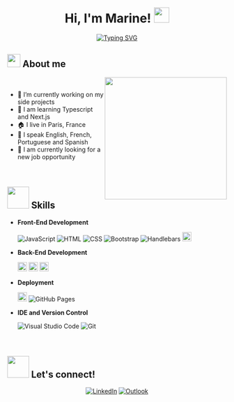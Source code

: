 <h1 align="center"><b>Hi, I'm Marine! </b><img src="https://media.giphy.com/media/hvRJCLFzcasrR4ia7z/giphy.gif" width="35"></h1>

<p align="center">
<a href="https://git.io/typing-svg"><img src="https://readme-typing-svg.herokuapp.com?font=Play&size=30&duration=3000&pause=1000&color=F28963&center=true&vCenter=true&width=750&lines=Welcome+to+my+profile!;I+am+a+Full+Stack+Developer;Passionate+about+coding+and+creating+cool+apps;Always+looking+to+learn%2C+improve+and+grow;Ready+to+take+on+new+challenges;Check+out+my+work+below!" alt="Typing SVG" /></a>
</p>

## <img src = "https://res.cloudinary.com/dm6a8aocc/image/upload/v1676403602/ezgif-2-874cf25e3c_yvenkc.gif" width = 30px> About me
<picture><img align="right" src="https://res.cloudinary.com/dm6a8aocc/image/upload/v1676397152/ezgif-4-3bee1beaf4_utntyn.gif" width = 280px></picture> 

<br>

- 🔭 I’m currently working on my side projects
- 📓 I am learning Typescript and Next.js
- 🏠 I live in Paris, France
- 💬 I speak English, French, Portuguese and Spanish
- 🏢 I am currently looking for a new job opportunity



<br>

## <img src = "https://res.cloudinary.com/dm6a8aocc/image/upload/v1676403603/ezgif-2-4517bbae6d_uhkjjq.gif" width = 50px> Skills

  
- **Front-End Development**

   <img alt="JavaScript" src="https://img.shields.io/badge/JavaScript%20-%23F7DF1E.svg?logo=javascript&logoColor=black">
   <img alt="HTML" src="https://img.shields.io/badge/HTML5%20-%23E34F26.svg?logo=html5&logoColor=white">
   <img alt="CSS" src="https://img.shields.io/badge/CSS%20-%231572B6.svg?logo=css3&logoColor=white">
   <img alt="Bootstrap" src="https://img.shields.io/badge/Bootstrap-%23563D7C.svg?style=flat&logo=bootstrap&logoColor=white" />
   <img alt="Handlebars" src="https://img.shields.io/badge/-Handlebars-orange" />
   <img alt="React" src="https://img.shields.io/badge/React-20232A?style=for-the-badge&logo=react&logoColor=61DAFB" height="21px" />
   
- **Back-End Development**

  <img alt="Node" src="https://img.shields.io/badge/Node.js-43853D?style=for-the-badge&logo=node.js&logoColor=white" height="21px" />
  <img alt="Express" src="https://img.shields.io/badge/Express.js-404D59?style=for-the-badge" height="21px"/>
  <img alt="MongoDB" src="https://img.shields.io/badge/MongoDB-4EA94B?style=for-the-badge&logo=mongodb&logoColor=white" height="21px" />

- **Deployment**

  <img alt="Netlify" src="https://img.shields.io/badge/Netlify-00C7B7?style=for-the-badge&logo=netlify&logoColor=white" height="21px" />
  <img alt="GitHub Pages" src="https://img.shields.io/badge/GitHub%20Pages-%23327FC7.svg?style=flat&llogo=github&logoColor=white">


- **IDE and Version Control**

    <img alt="Visual Studio Code" src="https://img.shields.io/badge/Visual%20Studio%20Code-0078d7.svg?logo=visual-studio-code&logoColor=white">
    <img alt="Git" src="https://img.shields.io/badge/Git%20-%23F05033.svg?logo=git&logoColor=white">



<br>

## <img src = "https://res.cloudinary.com/dm6a8aocc/image/upload/v1676403283/ezgif-2-b9ccac1bea_qozsar.gif" width = 50px> Let's connect!

<p align="center">
   <a href="https://www.linkedin.com/in/marine-drp/"><img alt="LinkedIn" src="https://res.cloudinary.com/dm6a8aocc/image/upload/v1676405523/icons8-linkedin-64_vfl3sv.png" /></a>
   <a href="mailto:marine.drp@outlook.com"><img alt="Outlook" src="https://res.cloudinary.com/dm6a8aocc/image/upload/v1676405523/icons8-microsoft-outlook-64_kkyjo3.png" /></a>
</p>
